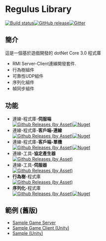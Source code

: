 # Regulus Library

[![Build status](https://ci.appveyor.com/api/projects/status/2wtsf61u87qg62cc?svg=true)](https://ci.appveyor.com/project/jiowchern/regulus)[![GitHub release](https://img.shields.io/github/release/jiowchern/regulus.svg?style=flat-square)](https://github.com/jiowchern/Regulus/releases)[![Gitter](https://badges.gitter.im/JoinChat.svg)](https://gitter.im/Regulus-Library)  

## 簡介
這是一個基於遊戲開發的 dotNet Core 3.0 程式庫
* RMI Server-Client連線開發套件.
* 行為樹組件
* 可靠性UDP組件
* 序列化組件
* 幀同步組件


## 功能
+ 連線-程式庫-**伺服端**  
[![Github Releases (by Asset)](https://img.shields.io/github/downloads/jiowchern/regulus/latest/Server.zip.svg)](https://github.com/jiowchern/Regulus/releases/latest)[![Nuget](https://img.shields.io/nuget/v/RegulusRemotingServer.svg?style=plastic)](https://www.nuget.org/packages/RegulusRemotingServer)
+ 連線-程式庫-**客戶端-連線**  
[![Github Releases (by Asset)](https://img.shields.io/github/downloads/jiowchern/regulus/latest/Client.zip.svg)](https://github.com/jiowchern/Regulus/releases/latest)[![Nuget](https://img.shields.io/nuget/v/RegulusRemotingClient.svg?style=plastic)](https://www.nuget.org/packages/RegulusRemotingClient)
+ 連線-程式庫-**客戶端-單機**  
[![Github Releases (by Asset)](https://img.shields.io/github/downloads/jiowchern/regulus/latest/Client.zip.svg)](https://github.com/jiowchern/Regulus/releases/latest)[![Nuget](https://img.shields.io/nuget/v/RegulusStandalone.svg?style=plastic)](https://www.nuget.org/packages/RegulusStandalone)
+ 連線-工具-**協定產生器**  
[![Github Releases (by Asset)](https://img.shields.io/github/downloads/jiowchern/regulus/latest/Tool.zip.svg)](https://github.com/jiowchern/Regulus/releases/latest)
+ 連線-工具-**伺服器**  
[![Github Releases (by Asset)](https://img.shields.io/github/downloads/jiowchern/regulus/latest/Tool.zip.svg)](https://github.com/jiowchern/Regulus/releases/latest)
+  **行為樹**-程式庫   
[![Github Releases (by Asset)](https://img.shields.io/github/downloads/jiowchern/regulus/latest/BehaviourTree.zip.svg)](https://github.com/jiowchern/Regulus/releases/latest)
+  **序列化**-程式庫   
[![Github Releases (by Asset)](https://img.shields.io/github/downloads/jiowchern/regulus/latest/Serialization.zip.svg)](https://github.com/jiowchern/Regulus/releases/latest)[![Nuget](https://img.shields.io/nuget/v/RegulusStandalone.svg?style=plastic)](https://www.nuget.org/packages/RegulusSerialization)
## 範例  (舊版)
+ [Sample Game Server](https://github.com/jiowchern/ItIsNotAGame1-Backend) 
+ [Sample Game Client (Unity)](https://github.com/jiowchern/ItIsNotAGame-FrontEnd)  
+ [Sample (Unity)](https://github.com/jiowchern/UnityRemotingSample)  
